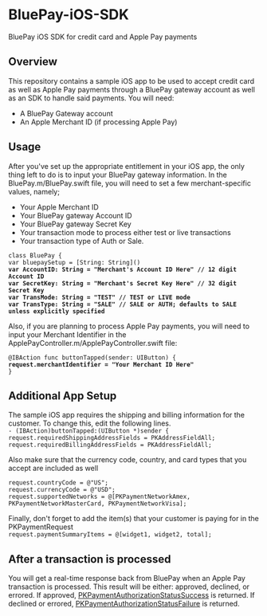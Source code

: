 # BluePay-iOS-SDK
BluePay iOS SDK for credit card and Apple Pay payments

## Overview
This repository contains a sample iOS app to be used to accept credit card as well as Apple Pay payments through a BluePay gateway account as well as an SDK to handle said payments.
You will need:
- A BluePay Gateway account
- An Apple Merchant ID (if processing Apple Pay)

## Usage
After you've set up the appropriate entitlement in your iOS app, the only thing left to do is to input your BluePay gateway information. In the BluePay.m/BluePay.swift file, you will need to set a few merchant-specific values, namely;
- Your Apple Merchant ID
- Your BluePay gateway Account ID
- Your BluePay gateway Secret Key
- Your transaction mode to process either test or live transactions
- Your transaction type of Auth or Sale.

`class BluePay {`<br>
    `var bluepaySetup = [String: String]()`<br>
    <b>`var AccountID: String = "Merchant's Account ID Here" // 12 digit Account ID`<br></b>
    <b>`var SecretKey: String = "Merchant's Secret Key Here" // 32 digit Secret Key`<br></b>
    <b>`var TransMode: String = "TEST" // TEST or LIVE mode`<br></b>
    <b>`var TransType: String = "SALE" // SALE or AUTH; defaults to SALE unless explicitly specified`<br></b>
    
Also, if you are planning to process Apple Pay payments, you will need to input your Merchant Identifier in the ApplePayController.m/ApplePayController.swift file:

`@IBAction func buttonTapped(sender: UIButton) {`<br>
<b>`request.merchantIdentifier = "Your Merchant ID Here"`<br></b>
`}`<br>
    
## Additional App Setup
The sample iOS app requires the shipping and billing information for the customer. To change this, edit the following lines.<br>
`- (IBAction)buttonTapped:(UIButton *)sender {`<br>
`request.requiredShippingAddressFields = PKAddressFieldAll;`<br>
`request.requiredBillingAddressFields = PKAddressFieldAll;`<br>

Also make sure that the currency code, country, and card types that you accept are included as well

`request.countryCode = @"US";`<br>
`request.currencyCode = @"USD";`<br>
`request.supportedNetworks = @[PKPaymentNetworkAmex, PKPaymentNetworkMasterCard, PKPaymentNetworkVisa];`<br>

Finally, don't forget to add the item(s) that your customer is paying for in the PKPaymentRequest<br>
`request.paymentSummaryItems = @[widget1, widget2, total];`<br>

## After a transaction is processed
You will get a real-time response back from BluePay when an Apple Pay transaction is processed. This result will be either: approved, declined, or errored. If approved, [PKPaymentAuthorizationStatusSuccess](https://developer.apple.com/library/prerelease/ios/documentation/PassKit/Reference/PKPaymentAuthorizationViewControllerDelegate_Ref/index.html#//apple_ref/c/tdef/PKPaymentAuthorizationStatus) is returned. If declined or errored, [PKPaymentAuthorizationStatusFailure](https://developer.apple.com/library/prerelease/ios/documentation/PassKit/Reference/PKPaymentAuthorizationViewControllerDelegate_Ref/index.html#//apple_ref/c/tdef/PKPaymentAuthorizationStatus) is returned.
